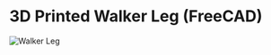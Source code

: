 # 3D Printed Walker Leg (FreeCAD)
![Walker Leg](https://github.com/tkiyohar/Currated-Resume-Gallery/blob/main/3D%20CAD%20Projects/3D%20Printed%20Walker%20Leg%20(FreeCAD)/Images/IMG_20190826_120822.jpg)
